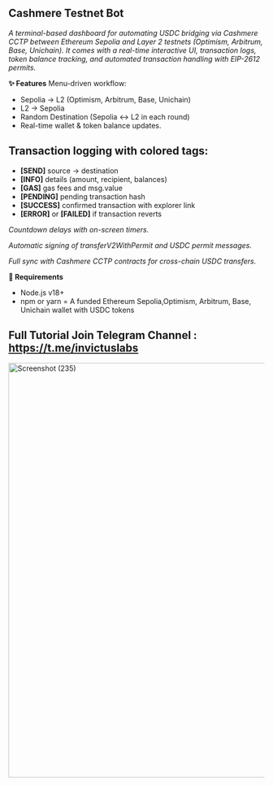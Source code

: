 ## Cashmere Testnet Bot

*A terminal-based dashboard for automating USDC bridging via Cashmere CCTP between Ethereum Sepolia and Layer 2 testnets (Optimism, Arbitrum, Base, Unichain).
It comes with a real-time interactive UI, transaction logs, token balance tracking, and automated transaction handling with EIP-2612 permits.*

**✨ Features**
Menu-driven workflow:
- Sepolia → L2 (Optimism, Arbitrum, Base, Unichain)
- L2 → Sepolia
- Random Destination (Sepolia ↔ L2 in each round)
- Real-time wallet & token balance updates.

## Transaction logging with colored tags:
- **[SEND]** source → destination
- **[INFO]** details (amount, recipient, balances)
- **[GAS]** gas fees and msg.value
- **[PENDING]** pending transaction hash
- **[SUCCESS]** confirmed transaction with explorer link
- **[ERROR]** or **[FAILED]** if transaction reverts

*Countdown delays with on-screen timers.*

*Automatic signing of transferV2WithPermit and USDC permit messages.*

*Full sync with Cashmere CCTP contracts for cross-chain USDC transfers.*

**🔧 Requirements**
- Node.js v18+
- npm or yarn
= A funded Ethereum Sepolia,Optimism, Arbitrum, Base, Unichain wallet with USDC tokens

## Full Tutorial Join Telegram Channel : https://t.me/invictuslabs
<img width="1471" height="816" alt="Screenshot (235)" src="https://github.com/user-attachments/assets/b88c7a1f-cc97-4ef4-91f9-7c6fc750972d" />
